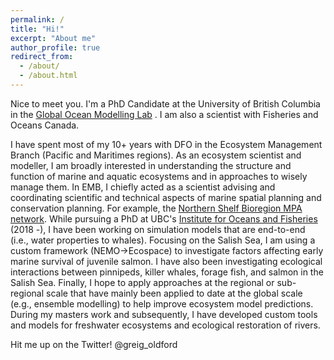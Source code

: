 ```yaml
---
permalink: /
title: "Hi!"
excerpt: "About me"
author_profile: true
redirect_from: 
  - /about/
  - /about.html
---
```


Nice to meet you. I'm a PhD Candidate at the University of British Columbia in the [Global Ocean Modelling Lab](https://oceans.ubc.ca/villy-christensen/) . 
I am also a scientist with Fisheries and Oceans Canada. 

I have spent most of my 10+ years with DFO in the Ecosystem Management Branch (Pacific and Maritimes regions).
As an ecosystem scientist and modeller, I am broadly interested in understanding the structure and function of marine and aquatic ecosystems and in approaches to wisely manage them.
 In EMB, I chiefly acted as a scientist advising and coordinating scientific and technical aspects of marine spatial planning and conservation planning. 
For example, the [Northern Shelf Bioregion MPA network](https://www.newswire.ca/news-releases/marine-protected-area-network-partners-endorse-plan-to-protect-british-columbia-s-north-coast-848170307.html). 
While pursuing a PhD at UBC's [Institute for Oceans and Fisheries](https://oceans.ubc.ca/) (2018 -), I have been working on simulation models that are end-to-end (i.e., water properties to whales). 
 Focusing on the Salish Sea, I am using a custom framework (NEMO->Ecospace) to investigate factors affecting early marine survival of juvenile salmon. 
 I have also been investigating ecological interactions between pinnipeds, killer whales, forage fish, and salmon in the Salish Sea. 
 Finally, I hope to apply approaches at the regional or sub-regional scale that have mainly been applied to date at the global scale (e.g., ensemble modelling) to help improve ecosystem model predictions.
During my masters work and subsequently, I have developed custom tools and models for freshwater ecosystems and ecological restoration of rivers. 

Hit me up on the Twitter! @greig_oldford
